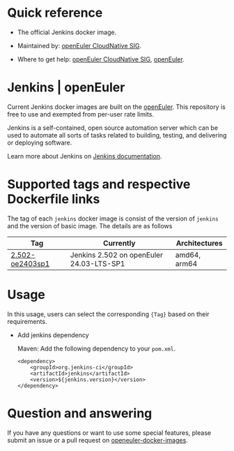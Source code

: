 # Quick reference

- The official Jenkins docker image.

- Maintained by: [openEuler CloudNative SIG](https://gitee.com/openeuler/cloudnative).

- Where to get help: [openEuler CloudNative SIG](https://gitee.com/openeuler/cloudnative), [openEuler](https://gitee.com/openeuler/community).

# Jenkins | openEuler
Current Jenkins docker images are built on the [openEuler](https://repo.openeuler.org/). This repository is free to use and exempted from per-user rate limits.

Jenkins is a self-contained, open source automation server which can be used to automate all sorts of tasks related to building, testing, and delivering or deploying software.

Learn more about Jenkins on [Jenkins documentation](https://www.jenkins.io/doc/)⁠.

# Supported tags and respective Dockerfile links
The tag of each `jenkins` docker image is consist of the version of `jenkins` and the version of basic image. The details are as follows

| Tag                                                                                                                              | Currently                                | Architectures |
|----------------------------------------------------------------------------------------------------------------------------------|------------------------------------------|---------------|
| [2.502-oe2403sp1](https://gitee.com/openeuler/openeuler-docker-images/blob/master/Others/jenkins/2.502/24.03-lts-sp1/Dockerfile) | Jenkins 2.502 on openEuler 24.03-LTS-SP1 | amd64, arm64  |

# Usage
In this usage, users can select the corresponding `{Tag}` based on their requirements.

- Add jenkins dependency

  Maven: Add the following dependency to your `pom.xml`.
  ```
  <dependency>
      <groupId>org.jenkins-ci</groupId>
      <artifactId>jenkins</artifactId>
      <version>${jenkins.version}</version>
  </dependency>
  ```

# Question and answering
If you have any questions or want to use some special features, please submit an issue or a pull request on [openeuler-docker-images](https://gitee.com/openeuler/openeuler-docker-images).